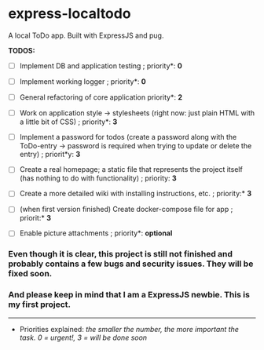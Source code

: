 # express-localtodo
A local ToDo app. Built with ExpressJS and pug.

**TODOS:**

- [ ] Implement DB and application testing ; priority*: **0**
- [ ] Implement working logger ; priority*: **0**
- [ ] General refactoring of core application priority*: **2**
- [ ] Work on application style -> stylesheets (right now: just plain HTML with a little bit of CSS) ; priority*: **3**
- [ ] Implement a password for todos (create a password along with the ToDo-entry -> password is required when trying to update or delete the entry)
; priorit*y: **3**
- [ ] Create a real homepage; a static file that represents the project itself (has nothing to do with functionality) ; priority: **3**
- [ ] Create a more detailed wiki with installing instructions, etc. 
; priority:* **3**
- [ ] (when first version finished) Create docker-compose file for app
; priorit:* **3**
- [ ] Enable picture attachments ; priority*: **optional**


### Even though it is clear, this project is still not finished and probably contains a few bugs and security issues. They will be fixed soon.

### And please keep in mind that I am a ExpressJS newbie. This is my first project.


---
* Priorities explained:
*the smaller the number, the more important the task. 0 = urgent!, 3 = will be done soon*
